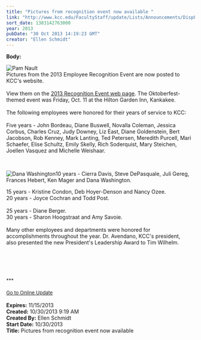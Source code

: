 ```yaml
---
title: "Pictures from recognition event now available "
link: "http://www.kcc.edu/FacultyStaff/update/Lists/Announcements/DispForm.aspx?ID=1308"
sort_date: 1383142763000
year: 2013
pubDate: "30 Oct 2013 14:19:23 GMT"
creator: "Ellen Schmidt"
---
```


<div><b>Body:</b> <div class="ExternalClass14362732805B4A73B2743E026048C1EB">
<div>
<div style="float:left"><img alt="Pam Nault" src="/FacultyStaff/update/PublishingImages/Pam_Nault_update.jpg" /></div>
<p><br />Pictures from the 2013 Employee Recognition Event are now posted to KCC's website.<br /> <br />View them on the <a href="/FacultyStaff/Pages/2013-recognition-event.aspx">2013 Recognition Event web page</a>. The Oktoberfest-themed event was Friday, Oct. 11 at the Hilton Garden Inn, Kankakee.<br /> <br />The following employees were honored for their years of service to KCC:<br /> <br />Five years - John Bordeau, Diane Buswell, Novalla Coleman, Jessica Corbus, Charles Cruz, Judy Downey, Liz East, Diane Goldenstein, Bert Jacobson, Rob Kenney, Mark Lanting, Ted Petersen, Meredith Purcell, Mari Schaefer, Elise Schultz, Emily Skelly, Rich Soderquist, Mary Steichen, Joellen Vasquez and Michelle Weishaar.</p></div>
<div> </div>
<div>
<div style="float:left"><img alt="Dana Washington" src="/FacultyStaff/update/PublishingImages/Dana_%20Washington_%20update.jpg" /></div>
<p>10 years - Cierra Davis, Steve DePasquale, Juli Gereg, Frances Hebert, Ken Mager and Dana Washington. <br /></p></div>
<div>15 years - Kristine Condon, Deb Hoyer-Denson and Nancy Ozee. <br /></div>
<div>20 years - Joyce Cochran and Todd Post.</div>
<div> </div>
<div>25 years - Diane Berger.<br /></div>
<div>30 years - Sharon Hoogstraat and Amy Savoie.<br /><br />Many other employees and departments were honored for accomplishments throughout the year. Dr. Avendano, KCC's president, also presented the new President's Leadership Award to Tim Wilhelm.</div>
<div> </div>
<div>
<div> </div>
<div> </div>
<div><br /> </div>
<div><font size="2">***</font></div>
<div><font size="2"></font> </div>
<div><font size="2"></font></div>
<div><font size="2"></font></div>
<div><font size="2"></font></div>
<div><font size="2"></font></div>
<div><font size="2"></font></div>
<div><font size="2"></font></div>
<div><font size="2"></font></div>
<div><font size="2"></font></div>
<div><a href="/FacultyStaff/update/Pages/dailyupdate.aspx"><font size="2">Go to Online Update</font></a></div>
<div> </div>
<div></div>
<div></div></div></div></div>
<div><b>Expires:</b> 11/15/2013</div>
<div><b>Created:</b> 10/30/2013 9:19 AM</div>
<div><b>Created By:</b> Ellen Schmidt</div>
<div><b>Start Date:</b> 10/30/2013</div>
<div><b>Title:</b> Pictures from recognition event now available </div>

